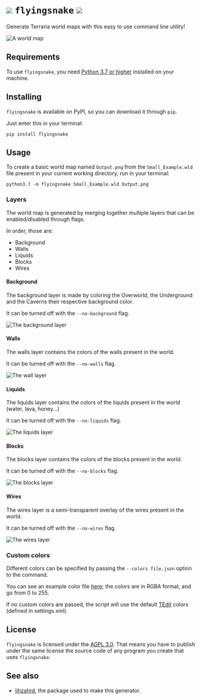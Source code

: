 # ![](https://gamepedia.cursecdn.com/terraria_gamepedia/8/82/Flying_Snake.png?version=2b0351f579d721166af80a12d2c2e325) `flyingsnake` [![](https://img.shields.io/pypi/v/flyingsnake)](https://pypi.org/project/flyingsnake/)

Generate Terraria world maps with this easy to use command line utility!

![A world map](https://i.imgur.com/HtNEIKw.png)

## Requirements

To use `flyingsnake`, you need [Python 3.7 or higher](https://www.python.org/downloads/) installed on your machine.

## Installing

`flyingsnake` is available on PyPI, so you can download it through `pip`. 

Just enter this in your terminal:

```
pip install flyingsnake
```

## Usage

To create a basic world map named `Output.png` from the `Small_Example.wld` file present in your current working directory, run in your terminal:

```
python3.7 -m flyingsnake Small_Example.wld Output.png
```

### Layers

The world map is generated by merging together multiple layers that can be enabled/disabled through flags.

In order, those are:
- Background
- Walls
- Liquids
- Blocks
- Wires

#### Background

The background layer is made by coloring the Overworld, the Underground and the Caverns their respective background color.

It can be turned off with the `--no-background` flag.

![The background layer](https://i.imgur.com/69qRLZX.png)

#### Walls

The walls layer contains the colors of the walls present in the world.

It can be turned off with the `--no-walls` flag.

![The wall layer](https://i.imgur.com/Grkq5PQ.png)

#### Liquids

The liquids layer contains the colors of the liquids present in the world (water, lava, honey...)

It can be turned off with the `--no-liquids` flag.

![The liquids layer](https://i.imgur.com/Pifjb4D.png)

#### Blocks

The blocks layer contains the colors of the blocks present in the world.

It can be turned off with the `--no-blocks` flag.

![The blocks layer](https://i.imgur.com/E05kgOA.png)

#### Wires

The wires layer is a semi-transparent overlay of the wires present in the world.

It can be turned off with the `--no-wires` flag.

![The wires layer](https://i.imgur.com/XDLRCAE.png)

### Custom colors

Different colors can be specified by passing the `--colors file.json` option to the command.

You can see an example color file [here](https://github.com/Steffo99/flyingsnake/tree/master/flyingsnake/example_colors.json); the colors are in RGBA format, and go from 0 to 255.

If no custom colors are passed, the script will use the default [TEdit](https://github.com/TEdit/Terraria-Map-Editor) colors (defined in settings.xml).

## License

`flyingsnake` is licensed under the [AGPL 3.0](/LICENSE.txt).
That means you have to publish under the same license the source code of any program you create that uses `flyingsnake`.

## See also

- [lihzahrd](https://github.com/Steffo99/lihzahrd), the package used to make this generator.
